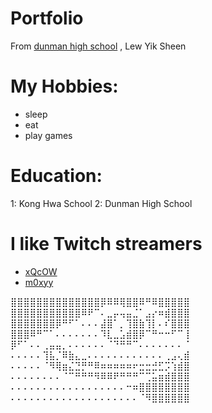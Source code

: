 # Portfolio
From [dunman high school](https://dunmanhigh.moe.edu.sg/) , Lew Yik Sheen

# My Hobbies:

* sleep
* eat
* play games

# Education: 
1: Kong Hwa School 
2: Dunman High School

# I like Twitch streamers
* [xQcOW](https://twitch.tv/xqcow)
* [m0xyy](https://twitch.tv/m0xyy)


⣿⣿⣿⣿⣿⣿⣿⣿⣿⣿⣿⣿⣿⣿⡿⠿⠿⢿⣿⣿⠿⠛⠿⣿⣿⣿⣿⣿ 
⣿⣿⣿⣿⣿⣿⣿⣿⣿⣿⣿⠿⠟⠉⠄⣀⡤⢤⣤⣈⠁⣠⡔⠶⣾⣿⣿⣿
⣿⣿⣿⣿⣿⣿⣿⡿⠛⠋⠁⠄⠄⠄⣼⣿⠁⡀⢹⣿⣷⢹⡇⠄⠎⣿⣿⣿ 
⣿⣿⣿⠿⠛⠉⠁⠄⠄⠄⠄⠄⠄⠄⠹⣇⣀⣡⣾⣿⡿⠉⠛⠒⠒⠋⠉⢸ 
⡿⠋⠁⠄⠄⢀⣤⣤⡀⠄⠄⠄⠄⠄⠄⠈⠙⠛⠛⠉⠄⠄⠄⠄⠄⠄⠄⠈ 
⠄⠄⠄⠄⠄⢹⣧⡈⠿⣷⣄⣀⠄⠄⠄⠄⠄⠄⠄⠄⠄⠄⠄⠄⢀⣠⢄⣾
⠄⠄⠄⠄⠄⠈⠻⢿⣶⣌⣙⡛⠛⠿⠶⠶⠶⠶⠶⠖⣒⣒⣚⣋⡩⢱⣾⣿ 
⠄⠄⠄⠄⠄⠄⠄⠄⠈⠉⠛⠛⠛⠻⠿⠿⠟⠛⠛⠛⠉⢉⣥⣶⣾⣿⣿⣿ 
⠄⠄⠄⠄⠄⠄⠄⠄⠄⠄⠄⠄⠄⠄⠄⠄⠄⠄⠒⠶⣿⣿⣿⣿⣿⣿⣿⣿ 
⠄⠄⠄⠄⠄⠄⠄⠄⠄⠄⠄⠄⠄⠄⠄⠄⠄⠄⠄⠄⠈⠻⣿⣿⣿⣿⣿⣿

